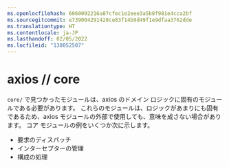 ```yaml
---
ms.openlocfilehash: 6060092216a87cfec1e2eee3a5b8f981e4cca2bf
ms.sourcegitcommit: e739004291428ce83f14b9d49f1e9dfaa3762dde
ms.translationtype: HT
ms.contentlocale: ja-JP
ms.lasthandoff: 02/05/2022
ms.locfileid: "138052507"
---
```

# <a name="axios--core"></a>axios // core

`core/` で見つかったモジュールは、axios のドメイン ロジックに固有のモジュールである必要があります。 これらのモジュールは、ロジックがあまりにも固有であるため、axios モジュールの外部で使用しても、意味を成さない場合があります。 コア モジュールの例をいくつか次に示します。

- 要求のディスパッチ
- インターセプターの管理
- 構成の処理
